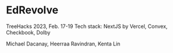 # EdRevolve
TreeHacks 2023, Feb. 17-19
Tech stack: NextJS by Vercel, Convex, Checkbook, Dolby

Michael Dacanay, Heerraa Ravindran, Kenta Lin